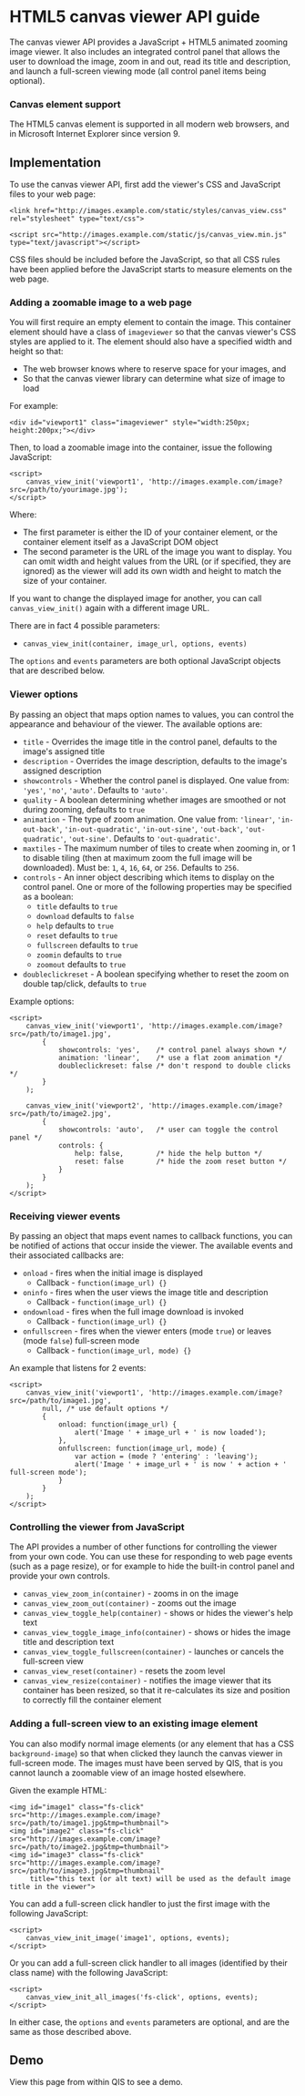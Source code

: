 # HTML5 canvas viewer API guide

The canvas viewer API provides a JavaScript + HTML5 animated zooming image viewer.
It also includes an integrated control panel that allows the user to download the image,
zoom in and out, read its title and description, and launch a full-screen viewing mode
(all control panel items being optional).

### Canvas element support

The HTML5 canvas element is supported in all modern web browsers, and in Microsoft Internet
Explorer since version 9.

## Implementation

To use the canvas viewer API, first add the viewer's CSS and JavaScript files to your web page:

	<link href="http://images.example.com/static/styles/canvas_view.css" rel="stylesheet" type="text/css">
	
	<script src="http://images.example.com/static/js/canvas_view.min.js" type="text/javascript"></script>

CSS files should be included before the JavaScript, so that all CSS rules have been applied
before the JavaScript starts to measure elements on the web page.

### Adding a zoomable image to a web page

You will first require an empty element to contain the image. This container element should
have a class of `imageviewer` so that the canvas viewer's CSS styles are applied to it.
The element should also have a specified width and height so that:

* The web browser knows where to reserve space for your images, and
* So that the canvas viewer library can determine what size of image to load

For example:

	<div id="viewport1" class="imageviewer" style="width:250px; height:200px;"></div>

Then, to load a zoomable image into the container, issue the following JavaScript:

	<script>
		canvas_view_init('viewport1', 'http://images.example.com/image?src=/path/to/yourimage.jpg');
	</script>

Where:

* The first parameter is either the ID of your container element, or the container element itself
  as a JavaScript DOM object
* The second parameter is the URL of the image you want to display. You can omit width and height
  values from the URL (or if specified, they are ignored) as the viewer will add its own width and
  height to match the size of your container.

If you want to change the displayed image for another, you can call `canvas_view_init()` again
with a different image URL.

There are in fact 4 possible parameters:

* `canvas_view_init(container, image_url, options, events)`

The `options` and `events` parameters are both optional JavaScript objects that are described below.

### Viewer options

By passing an object that maps option names to values, you can control the appearance and
behaviour of the viewer. The available options are:

* `title` - Overrides the image title in the control panel, defaults to the image's assigned title
* `description` - Overrides the image description, defaults to the image's assigned description
* `showcontrols` - Whether the control panel is displayed. One value from: `'yes'`, `'no'`, `'auto'`.
  Defaults to `'auto'`.
* `quality` - A boolean determining whether images are smoothed or not during zooming,
  defaults to `true`
* `animation` - The type of zoom animation. One value from: `'linear'`, `'in-out-back'`,
  `'in-out-quadratic'`, `'in-out-sine'`, `'out-back'`, `'out-quadratic'`, `'out-sine'`.
  Defaults to `'out-quadratic'`.
* `maxtiles` - The maximum number of tiles to create when zooming in, or 1 to disable tiling
  (then at maximum zoom the full image will be downloaded). Must be: `1`, `4`, `16`, `64`, or `256`.
  Defaults to `256`.
* `controls` - An inner object describing which items to display on the control panel.
  One or more of the following properties may be specified as a boolean:
	* `title` defaults to `true`
	* `download` defaults to `false`
	* `help` defaults to `true`
	* `reset` defaults to `true`
	* `fullscreen` defaults to `true`
	* `zoomin` defaults to `true`
	* `zoomout` defaults to `true`
* `doubleclickreset` - A boolean specifying whether to reset the zoom on double tap/click,
   defaults to `true`

Example options:

	<script>
		canvas_view_init('viewport1', 'http://images.example.com/image?src=/path/to/image1.jpg',
			{
				showcontrols: 'yes',    /* control panel always shown */
				animation: 'linear',    /* use a flat zoom animation */
				doubleclickreset: false /* don't respond to double clicks */
			}
		);
		
		canvas_view_init('viewport2', 'http://images.example.com/image?src=/path/to/image2.jpg',
			{
				showcontrols: 'auto',   /* user can toggle the control panel */
				controls: {
					help: false,        /* hide the help button */
					reset: false        /* hide the zoom reset button */
				}
			}
		);
	</script>

### Receiving viewer events

By passing an object that maps event names to callback functions, you can be notified of actions
that occur inside the viewer. The available events and their associated callbacks are:

* `onload` - fires when the initial image is displayed
	* Callback - `function(image_url) {}`
* `oninfo` - fires when the user views the image title and description
	* Callback - `function(image_url) {}`
* `ondownload` - fires when the full image download is invoked
	* Callback - `function(image_url) {}`
* `onfullscreen` - fires when the viewer enters (mode `true`) or leaves (mode `false`) full-screen mode
	* Callback - `function(image_url, mode) {}`

An example that listens for 2 events:

	<script>
		canvas_view_init('viewport1', 'http://images.example.com/image?src=/path/to/image1.jpg',
			null, /* use default options */
			{
				onload: function(image_url) {
					alert('Image ' + image_url + ' is now loaded');
				},
				onfullscreen: function(image_url, mode) {
					var action = (mode ? 'entering' : 'leaving');
					alert('Image ' + image_url + ' is now ' + action + ' full-screen mode');
				}
			}
		);
	</script>

### Controlling the viewer from JavaScript

The API provides a number of other functions for controlling the viewer from your own code.
You can use these for responding to web page events (such as a page resize), or for example
to hide the built-in control panel and provide your own controls.

* `canvas_view_zoom_in(container)` - zooms in on the image
* `canvas_view_zoom_out(container)` - zooms out the image
* `canvas_view_toggle_help(container)` - shows or hides the viewer's help text
* `canvas_view_toggle_image_info(container)` - shows or hides the image title and description text
* `canvas_view_toggle_fullscreen(container)` - launches or cancels the full-screen view
* `canvas_view_reset(container)` - resets the zoom level
* `canvas_view_resize(container)` - notifies the image viewer that its container has been resized,
  so that it re-calculates its size and position to correctly fill the container element

### Adding a full-screen view to an existing image element

You can also modify normal image elements (or any element that has a CSS `background-image`)
so that when clicked they launch the canvas viewer in full-screen mode. The images must have
been served by QIS, that is you cannot launch a zoomable view of an image hosted elsewhere.

Given the example HTML:

	<img id="image1" class="fs-click" src="http://images.example.com/image?src=/path/to/image1.jpg&tmp=thumbnail">
	<img id="image2" class="fs-click" src="http://images.example.com/image?src=/path/to/image2.jpg&tmp=thumbnail">
	<img id="image3" class="fs-click" src="http://images.example.com/image?src=/path/to/image3.jpg&tmp=thumbnail"
	     title="this text (or alt text) will be used as the default image title in the viewer">

You can add a full-screen click handler to just the first image with the following JavaScript:

	<script>
		canvas_view_init_image('image1', options, events);
	</script>

Or you can add a full-screen click handler to all images (identified by their class name) with
the following JavaScript:

	<script>
		canvas_view_init_all_images('fs-click', options, events);
	</script>

In either case, the `options` and `events` parameters are optional, and are the same as those
described above.

## Demo

View this page from within QIS to see a demo.
